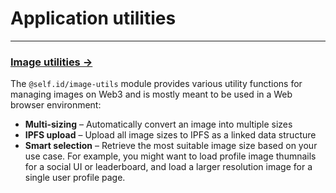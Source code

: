 # **Application utilities**

---

### [**Image utilities →**]()

The `@self.id/image-utils` module provides various utility functions for managing images on Web3 and is mostly meant to be used in a Web browser environment:

- **Multi-sizing** – Automatically convert an image into multiple sizes
- **IPFS upload** – Upload all image sizes to IPFS as a linked data structure
- **Smart selection** – Retrieve the most suitable image size based on your use case. For example, you might want to load profile image thumnails for a social UI or leaderboard, and load a larger resolution image for a single user profile page.
